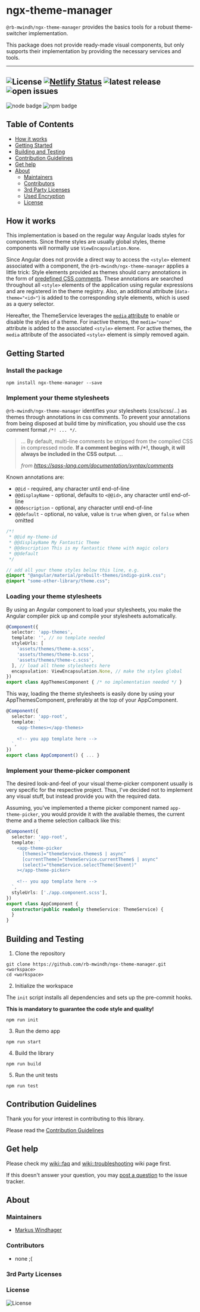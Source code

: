 # ngx-theme-manager

`@rb-mwindh/ngx-theme-manager` provides the basics tools for a robust theme-switcher implementation.

This package does not provide ready-made visual components,
but only supports their implementation by providing the necessary services and tools.

---
![License](https://badgen.net/github/license/rb-mwindh/ngx-theme-manager)
[![Netlify Status](https://api.netlify.com/api/v1/badges/db189810-271e-4f33-bf40-3b3164ba996d/deploy-status)](https://app.netlify.com/sites/ngx-theme-manager/deploys)
![latest release](https://badgen.net/github/release/rb-mwindh/ngx-theme-manager)
![open issues](https://badgen.net/github/open-issues/rb-mwindh/ngx-theme-manager)
---
![node badge][img:nodejs]
![npm badge][img:npm]

## Table of Contents <!-- omit in toc -->

- [How it works](#how-it-works)
- [Getting Started](#getting-started)
- [Building and Testing](#building-and-testing)
- [Contribution Guidelines](#contribution-guidelines)
- [Get help](#get-help)
- [About](#about)
  - [Maintainers](#maintainers)
  - [Contributors](#contributors)
  - [3rd Party Licenses](#3rd-party-licenses)
  - [Used Encryption](#used-encryption)
  - [License](#license)

## How it works

This implementation is based on the regular way Angular loads styles for components.
Since theme styles are usually global styles, theme components will normally use `ViewEncapsulation.None`.

Since Angular does not provide a direct way to access the `<style>` element associated with a component,
the `@rb-mwindh/ngx-theme-manager` applies a little trick:
Style elements provided as themes should carry annotations in the form of [predefined CSS comments](#known-annotations).
These annotations are searched throughout all `<style>` elements of the application using regular expressions
and are registered in the theme registry. Also, an additional attribute (`data-theme="<id>"`) is added to the
corresponding style elements, which is used as a query selector.

Hereafter, the ThemeService leverages the [`media` attribute][selfhtml:media] to enable or disable the styles of a theme.
For inactive themes, the `media="none"` attribute is added to the associated `<style>` element. For active themes,
the `media` attribute of the associated `<style>` element is simply removed again.

## Getting Started

### Install the package

```shell
npm install ngx-theme-manager --save
```

### Implement your theme stylesheets

`@rb-mwindh/ngx-theme-manager` identifies your stylesheets (css/scss/...) as themes through annotations
in css comments. To prevent your annotations from being disposed at build time
by minification, you should use the css comment format `/*! ... */`.

> ... By default, multi-line comments be stripped from the compiled CSS
> in compressed mode. **If a comment begins with /*!, though, it will
> always be included in the CSS output.** ...
> 
> _from https://sass-lang.com/documentation/syntax/comments_

Known annotations are:
- `@@id` - required, any character until end-of-line
- `@@displayName` - optional, defaults to `<@@id>`, any character until end-of-line
- `@@description` - optional, any character until end-of-line
- `@@default` - optional, no value, value is `true` when given, or `false` when omitted

```scss
/*!
 * @@id my-theme-id
 * @@displayName My Fantastic Theme
 * @@description This is my fantastic theme with magic colors
 * @@default
 */

// add all your theme styles below this line, e.g.
@import "@angular/material/prebuilt-themes/indigo-pink.css";
@import "some-other-library/theme.css";
```

### Loading your theme stylesheets

By using an Angular component to load your stylesheets, you make the
Angular compiler pick up and compile your stylesheets automatically.

```typescript
@Component({
  selector: 'app-themes',
  template: '', // no template needed
  styleUrls: [
    'assets/themes/theme-a.scss',
    'assets/themes/theme-b.scss',
    'assets/themes/theme-c.scss',
  ], // load all theme stylesheets here
  encapsulation: ViewEncapsulation.None, // make the styles global
})
export class AppThemesComponent { /* no implementation needed */ }
```

This way, loading the theme stylesheets is easily done by using
your AppThemesComponent, preferably at the top of your AppComponent.

```typescript
@Component({
  selector: 'app-root',
  template: `
    <app-themes></app-themes>
    
    <!-- you app template here -->
  `,
})
export class AppComponent() { ... }
```

### Implement your theme-picker component

The desired look-and-feel of your visual theme-picker component usually is very
specific for the respective project. Thus, I've decided not to implement any
visual stuff, but instead provide you with the required data.

Assuming, you've implemented a theme picker component named `app-theme-picker`,
you would provide it with the available themes, the current theme and a
theme selection callback like this:

```typescript
@Component({
  selector: 'app-root',
  template: `
    <app-theme-picker
      [themes]="themeService.themes$ | async"
      [currentTheme]="themeService.currentTheme$ | async"
      (select)="themeService.selectTheme($event)"
    ></app-theme-picker>
    
    <!-- you app template here -->
  `,
  styleUrls: ['./app.component.scss'],
})
export class AppComponent {
  constructor(public readonly themeService: ThemeService) {
  }
}
```

## Building and Testing

1. Clone the repository

```shell
git clone https://github.com/rb-mwindh/ngx-theme-manager.git <workspace>
cd <workspace>
```

2. Initialize the workspace

The `init` script installs all dependencies and sets up the pre-commit hooks.

**This is mandatory to guarantee the code style and quality!**

```shell
npm run init
```

3. Run the demo app

```shell
npm run start
```

4. Build the library

```shell
npm run build
```

5. Run the unit tests

```shell
npm run test
```

## Contribution Guidelines

Thank you for your interest in contributing to this library.

Please read the [Contribution Guidelines](CONTRIBUTING.md)

## Get help

Please check my [wiki::faq] and [wiki::troubleshooting] wiki page first.

If this doesn't answer your question, you may [post a question][issue::question] to the issue tracker.

## About

### Maintainers

- [Markus Windhager](https://github.com/rb-mwindh)

### Contributors

<!--
Consider listing contributors in this section to give explicit credit.
You could also ask contributors to add themselves in this file on their own.
-->

- none ;(

### 3rd Party Licenses

<!--
The `<bom></bom>` tags will be processed by `tools/oss-bom.ts` as a pre-commit hook.
-->

<bom></bom>

### License

![License](https://badgen.net/github/license/rb-mwindh/ngx-theme-manager)


[wiki::faq]: https://github.com/rb-mwindh/ngx-theme-manager/wiki/FAQ

[wiki::troubleshooting]: https://github.com/rb-mwindh/ngx-theme-manager/wiki/Troubleshooting

[issue::question]: https://github.com/rb-mwindh/ngx-theme-manager/issues/new?template=question.md&title=❓%20

[license]: https://badgen.net/github/license/rb-mwindh/ngx-theme-manager

[img:nodejs]: https://img.shields.io/badge/node-%5E16.14.0-brightgreen

[img:npm]: https://img.shields.io/badge/npm-%5E8.19.2-brightgreen

[selfhtml:media]: https://wiki.selfhtml.org/wiki/HTML/Attribute/media

[known-annotations]: #known-annotations
